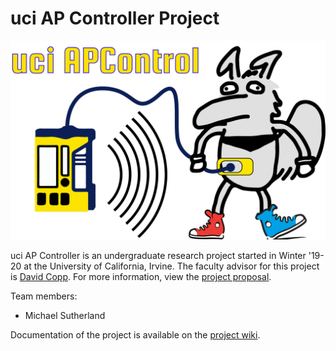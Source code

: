 # uci AP Controller Project

![logo](uciAPC_petr.png)

uci AP Controller is an undergraduate research project started in Winter '19-20 at the University of California, Irvine. The faculty advisor for this project is [David Copp](http://engineering.uci.edu/users/david-copp). For more information, view the [project proposal](Project_Proposal.html).

Team members:
+ Michael Sutherland

Documentation of the project is available on the [project wiki](https://github.com/rland93/uciAPC/wiki).